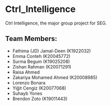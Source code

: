 # Ctrl_Intelligence
Ctrl Intelligence, the major group project for SEG.


## Team Members:
- Fathima (JD) Jamal-Deen (K1922032)
- Emma Conteh (K20045772)
- Surma Begum (K19025208)
- Zishan Rahman (K20071291)
- Raisa Ahmed
- Zakariya Mohamed Ahmed (K20008985)
- Lorenzo Bonara
- Yiğit Cengiz (K20077068)
- Suhayb Yones
- Brendon Zoto (K19011443)

